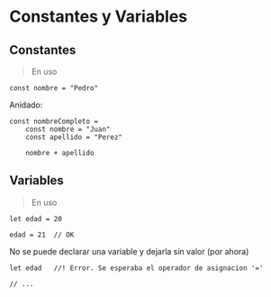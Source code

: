 # Constantes y Variables

## Constantes

> En uso

```
const nombre = "Pedro"
```

Anidado:

```
const nombreCompleto =
    const nombre = "Juan"
    const apellido = "Perez"

    nombre + apellido

```

## Variables

> En uso

```
let edad = 20

edad = 21  // OK
```

No se puede declarar una variable y dejarla sin valor (por ahora)

```
let edad   //! Error. Se esperaba el operador de asignacion '='

// ...
```
